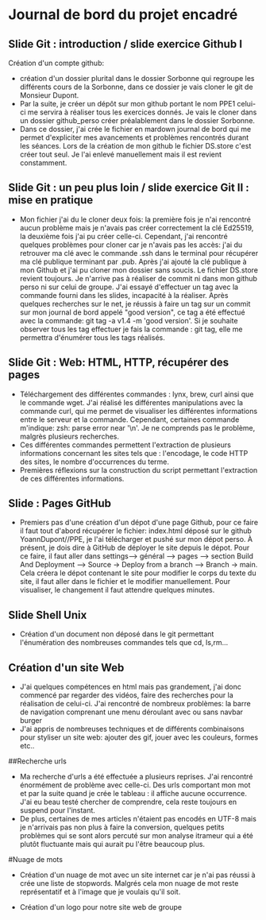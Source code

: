 # Journal de bord du projet encadré

## Slide Git : introduction / slide exercice Github I
Création d'un compte github:
* création d'un dossier plurital dans le dossier Sorbonne qui regroupe les différents cours de la Sorbonne, dans ce dossier je vais cloner le git de Monsieur Dupont.
* Par la suite, je créer un dépôt sur mon github portant le nom PPE1 celui-ci me servira à réaliser tous les exercices donnés. Je vais le cloner dans un dossier github_perso créer préalablement dans le dossier Sorbonne.
* Dans ce dossier, j'ai crée le fichier en mardown journal de bord qui me permet d'expliciter mes avancements et problèmes rencontrés durant les séances.
Lors de la création de mon github le fichier DS.store c'est créer tout seul.
Je l'ai enlevé manuellement mais il est revient constamment.

## Slide Git : un peu plus loin / slide exercice Git II : mise en pratique
* Mon fichier j'ai du le cloner deux fois: la première fois je n'ai rencontré aucun problème mais je n'avais pas créer correctement la clé Ed25519, la deuxième fois j'ai pu créer celle-ci. Cependant, j'ai rencontré quelques problèmes pour cloner car je n'avais pas les accès: j'ai du retrouver ma clé avec le commande .ssh dans le terminal pour récupérer ma clé publique terminant par .pub. Après j'ai ajouté la clé publique à mon Github et j'ai pu cloner mon dossier sans soucis. Le fichier DS.store revient toujours.
Je n'arrive pas à réaliser de commit ni dans mon github perso ni sur celui de groupe.
J'ai essayé d'effectuer un tag avec la commande fourni dans les slides, incapacité à la réaliser. Après quelques recherches sur le net, je réussis à faire un tag sur un commit sur mon journal de bord appelé "good version", ce tag a été effectué avec la commande: git tag -a v1.4 -m 'good version'. Si je souhaite observer tous les tag effectuer je fais la commande : git tag, elle me permettra d'énumérer tous les tags réalisés.


## Slide Git : Web: HTML, HTTP, récupérer des pages
* Téléchargement des différentes commandes : lynx, brew, curl ainsi que le commande wget. J'ai réalisé les différentes manipulations avec la commande curl, qui me permet de visualiser les différentes informations entre le serveur et la commande. Cependant, certaines commande m'indique: zsh: parse error near '\n'. Je ne comprends pas le problème, malgrès plusieurs recherches.
* Ces différentes commandes permettent l'extraction de plusieurs informations concernant les sites tels que : l'encodage, le code HTTP des sites, le nombre d'occurrences du terme.
* Premières réflexions sur la construction du script permettant l'extraction de ces différentes informations.

## Slide : Pages GitHub
* Premiers pas d'une création d'un dépot d'une page Github, pour ce faire il faut tout d'abord récupérer le fichier: index.html déposé sur le github YoannDupont//PPE, je l'ai télécharger et pushé sur mon dépot perso. À présent, je dois dire à GitHub de déployer le site depuis le dépot. Pour ce faire, il faut aller dans settings--> général --> pages --> section Build And Deployment --> Source → Deploy from a branch --> Branch → main. Cela créera le dépot contenant le site pour modifier le corps du texte du site, il faut aller dans le fichier et le modifier manuellement. Pour visualiser, le changement il faut attendre quelques minutes.

## Slide  Shell Unix
* Création d'un document non déposé dans le git permettant l'énumération des nombreuses commandes tels que cd, ls,rm...

## Création d'un site Web
* J'ai quelques compétences en html mais pas grandement, j'ai donc commencé par regarder des vidéos, faire des recherches pour la réalisation de celui-ci. J'ai rencontré de nombreux problèmes: la barre de navigation comprenant une menu déroulant avec ou sans navbar burger
* J'ai appris de nombreuses techniques et de différents combinaisons pour styliser un site web: ajouter des gif, jouer avec les couleurs, formes etc..

##Recherche urls
* Ma recherche d'urls a été effectuée a plusieurs reprises. J'ai rencontré énormément de problème avec celle-ci. Des urls comportant mon mot et par la suite quand je crée le tableau : il affiche aucune occurrence. J'ai eu beau testé chercher de comprendre, cela reste toujours en suspend pour l'instant.
* De plus, certaines de mes articles n'étaient pas encodés en UTF-8 mais je n'arrivais pas non plus à faire la conversion, quelques petits problèmes qui se sont alors percuté sur mon analyse itrameur qui a été plutôt fluctuante mais qui aurait pu l'être beaucoup plus.

#Nuage de mots
* Création d'un nuage de mot avec un site internet car je n'ai pas réussi à crée une liste de stopwords. Malgrés cela mon nuage de mot reste représentatif et à l'image que je voulais qu'il soit.

* Création d'un logo pour notre site web de groupe
